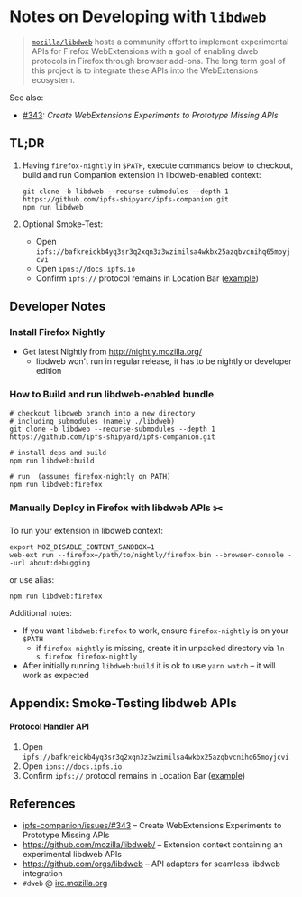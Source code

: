 # Notes on Developing with `libdweb`

> [`mozilla/libdweb`](https://github.com/mozilla/libdweb) hosts a community
effort to implement experimental APIs for Firefox WebExtensions with a goal of
enabling dweb protocols in Firefox through browser add-ons. The long term goal
of this project is to integrate these APIs into the WebExtensions ecosystem.

See also:
- [#343](https://github.com/ipfs-shipyard/ipfs-companion/issues/343): _Create WebExtensions Experiments to Prototype Missing APIs_


## TL;DR

1. Having `firefox-nightly` in `$PATH`, execute commands below to checkout, build and run Companion extension in libdweb-enabled context:
   ```
   git clone -b libdweb --recurse-submodules --depth 1 https://github.com/ipfs-shipyard/ipfs-companion.git
   npm run libdweb
   ```

2. Optional Smoke-Test:
   - Open `ipfs://bafkreickb4yq3sr3q2xqn3z3wzimilsa4wkbx25azqbvcnihq65moyjcvi`
   - Open `ipns://docs.ipfs.io`
   - Confirm `ipfs://` protocol remains in Location Bar ([example](https://ipfs.io/ipfs/bafybeie5gq4jxvzmsym6hjlwxej4rwdoxt7wadqvmmwbqi7r27fclha2va))

## Developer Notes


### Install Firefox Nightly

- Get latest Nightly from http://nightly.mozilla.org/
   - libdweb won't run in regular release, it has to be nightly or developer edition

### How to Build and run libdweb-enabled bundle

```
# checkout libdweb branch into a new directory
# including submodules (namely ./libdweb)
git clone -b libdweb --recurse-submodules --depth 1 https://github.com/ipfs-shipyard/ipfs-companion.git

# install deps and build
npm run libdweb:build

# run  (assumes firefox-nightly on PATH)
npm run libdweb:firefox
```

### Manually Deploy in Firefox with libdweb APIs ✂️

To run your extension in libdweb context:

```
export MOZ_DISABLE_CONTENT_SANDBOX=1
web-ext run --firefox=/path/to/nightly/firefox-bin --browser-console --url about:debugging
```

or use alias:

```
npm run libdweb:firefox
```


Additional notes:

- If you want `libdweb:firefox` to work, ensure `firefox-nightly` is on your `$PATH`
   - if `firefox-nightly` is missing, create it in unpacked directory via `ln -s firefox firefox-nightly`
- After initially running `libdweb:build` it is ok to use `yarn watch` – it will work as expected

## Appendix: Smoke-Testing libdweb APIs

#### Protocol Handler API

1. Open `ipfs://bafkreickb4yq3sr3q2xqn3z3wzimilsa4wkbx25azqbvcnihq65moyjcvi`
1. Open `ipns://docs.ipfs.io`
1. Confirm `ipfs://` protocol remains in Location Bar ([example](https://ipfs.io/ipfs/bafybeie5gq4jxvzmsym6hjlwxej4rwdoxt7wadqvmmwbqi7r27fclha2va))

## References

- [ipfs-companion/issues/#343](https://github.com/ipfs-shipyard/ipfs-companion/issues/343) – Create WebExtensions Experiments to Prototype Missing APIs
- https://github.com/mozilla/libdweb/ – Extension context containing an experimental libdweb APIs
- https://github.com/orgs/libdweb – API adapters for seamless libdweb integration
- `#dweb` @ [irc.mozilla.org](https://wiki.mozilla.org/IRC#Connect_to_the_Mozilla_IRC_server)
